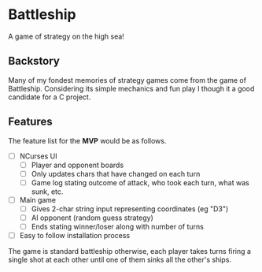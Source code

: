 # Battleship
A game of strategy on the high sea!

## Backstory

Many of my fondest memories of strategy games come from the game of Battleship. Considering its simple mechanics and fun play I though it a good candidate for a C project.

## Features

The feature list for the **MVP** would be as follows.

- [ ] NCurses UI
  - [ ] Player and opponent boards
  - [ ] Only updates chars that have changed on each turn
  - [ ] Game log stating outcome of attack, who took each turn, what was sunk, etc.
- [ ] Main game
  - [ ] Gives 2-char string input representing coordinates (eg "D3")
  - [ ] AI opponent (random guess strategy)
  - [ ] Ends stating winner/loser along with number of turns
- [ ] Easy to follow installation process

The game is standard battleship otherwise, each player takes turns firing a single shot at each other until one of them sinks all the other's ships.
